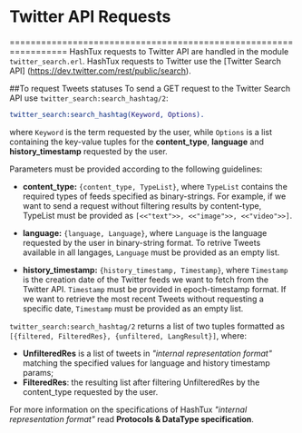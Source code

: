 # Twitter API Requests
=================================================================
HashTux requests to Twitter API are handled in the module `twitter_search.erl`. HashTux requests to Twitter use the [Twitter Search API] (https://dev.twitter.com/rest/public/search).

##To request Tweets statuses
To send a GET request to the Twitter Search API use `twitter_search:search_hashtag/2`:
```erlang
twitter_search:search_hashtag(Keyword, Options).
```
where `Keyword` is the term requested by the user, while `Options` is a list containing the key-value tuples for the **content_type**, **language** and **history_timestamp** requested by the user.

Parameters must be provided according to the following guidelines:

* **content_type:** `{content_type, TypeList}`, where `TypeList` contains the required types of feeds specified as binary-strings. For example, if we want to send a request without filtering results by content-type, TypeList must be provided as `[<<"text">>, <<"image">>, <<"video">>]`.

* **language:** `{language, Language}`, where `Language` is the language requested by the user in binary-string format. To retrive Tweets available in all langages, `Language` must be provided as an empty list.

* **history_timestamp:** `{history_timestamp, Timestamp}`, where `Timestamp` is the creation date of the Twitter feeds we want to fetch from the Twitter API. `Timestamp` must be provided in epoch-timestamp format. If we want to retrieve the most recent Tweets without requesting a specific date, `Timestamp` must be provided as an empty list.

`twitter_search:search_hashtag/2` returns a list of two tuples formatted as `[{filtered, FilteredRes}, {unfiltered, LangResult}]`, where:

* **UnfilteredRes** is a list of tweets in *"internal representation format"* matching the specified values for language and history timestamp params;
* **FilteredRes**: the resulting list after filtering UnfilteredRes by the content_type requested by the user. 

For more information on the specifications of HashTux *"internal representation format"* read **Protocols & DataType specification**.
